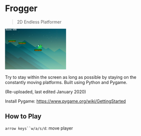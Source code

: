 # Frogger
> 2D Endless Platformer

<img src="https://github.com/CheesyPudding/Frogger-Pygame/blob/main/preview.PNG" width="40%">

Try to stay within the screen as long as possible by staying on the constantly moving platforms. Built using Python and Pygame. 

(Re-uploaded, last edited January 2020)

Install Pygame:
https://www.pygame.org/wiki/GettingStarted

## How to Play
`arrow keys``w/a/s/d`: move player
